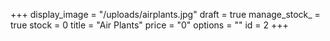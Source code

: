 +++
display_image = "/uploads/airplants.jpg"
draft = true
manage_stock_ = true
stock = 0
title = "Air Plants"
price = "0"
options = ""
id = 2
+++
